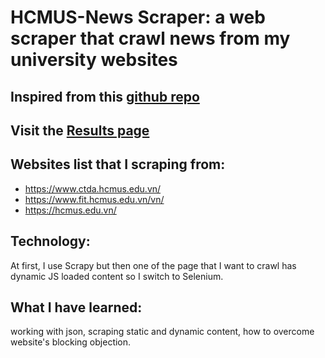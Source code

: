 # HCMUS-News Scraper: a web scraper that crawl news from my university websites
## Inspired from this [github repo](https://github.com/huytrinhm/hcmus-news-crawler)
## Visit the [Results page](https://linhnph05.github.io/HCMUS-Scraper/announcements)

## Websites list that I scraping from:
* https://www.ctda.hcmus.edu.vn/
* https://www.fit.hcmus.edu.vn/vn/
* https://hcmus.edu.vn/

## Technology: 
At first, I use Scrapy but then one of the page that I want to crawl has dynamic JS loaded content so I switch to Selenium.

## What I have learned: 
working with json, scraping static and dynamic content, how to overcome website's blocking objection. 
